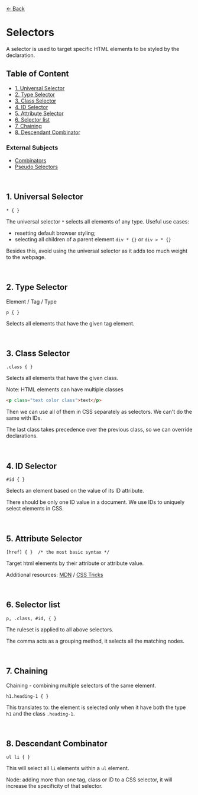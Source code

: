 [&larr; Back](./README.md)

# Selectors

A selector is used to target specific HTML elements to be styled by the declaration.

## Table of Content

- [1. Universal Selector](#1-universal-selector)
- [2. Type Selector](#2-type-selector)
- [3. Class Selector](#3-class-selector)
- [4. ID Selector](#4-id-selector)
- [5. Attribute Selector](#5-attribute-selector)
- [6. Selector list](#6-selector-list)
- [7. Chaining](#7-chaining)
- [8. Descendant Combinator](#8-descendant-combinator)

### External Subjects

- [Combinators](./selectors-combinators.md)
- [Pseudo Selectors](./selectors-pseudo.md)

<br>

## 1. Universal Selector

```
* { }
```

The universal selector `*` selects all elements of any type. Useful use cases:

- resetting default browser styling;
- selecting all children of a parent element `div * {}` or `div > * {}`

Besides this, avoid using the universal selector as it adds too much weight to the webpage.

<br>

## 2. Type Selector

Element / Tag / Type

```
p { }
```

Selects all elements that have the given tag element.

<br>

## 3. Class Selector

```
.class { }
```

Selects all elements that have the given class.

Note: HTML elements can have multiple classes

```html
<p class="text color class">text</p>
```

Then we can use all of them in CSS separately as selectors. We can't do the same with IDs.

The last class takes precedence over the previous class, so we can override declarations.

<br>

## 4. ID Selector

```
#id { }
```

Selects an element based on the value of its ID attribute.

There should be only one ID value in a document. We use IDs to uniquely select elements in CSS.

<br>

## 5. Attribute Selector

```
[href] { }  /* the most basic syntax */
```

Target html elements by their attribute or attribute value.

Additional resources: [MDN](https://developer.mozilla.org/en-US/docs/Web/CSS/Attribute_selectors) / [CSS Tricks](https://css-tricks.com/almanac/selectors/a/attribute/)

<br>

## 6. Selector list

```
p, .class, #id, { }
```

The ruleset is applied to all above selectors.

The comma acts as a grouping method, it selects all the matching nodes.

<br>

## 7. Chaining

Chaining - combining multiple selectors of the same element.

```
h1.heading-1 { }
```

This translates to: the element is selected only when it have both the type `h1` and the class `.heading-1`.

<br>

## 8. Descendant Combinator

```
ul li { }
```

This will select all `li` elements within a `ul` element.

Node: adding more than one tag, class or ID to a CSS selector, it will increase the specificity of that selector.
